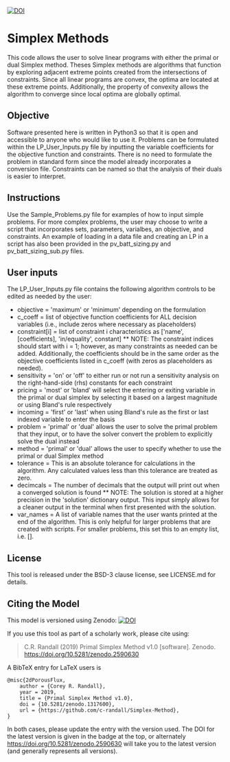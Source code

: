 [![DOI](https://zenodo.org/badge/160264638.svg)](https://zenodo.org/badge/latestdoi/160264638)

# Simplex Methods
This code allows the user to solve linear programs with either the primal or dual Simplex method. Theses Simplex methods are algorithms that function by exploring adjacent extreme points created from the intersections of constraints. Since all linear programs are convex, the optima are located at these extreme points. Additionally, the property of convexity allows the algorithm to converge since local optima are globally optimal. 

## Objective
Software presented here is written in Python3 so that it is open and accessible to anyone who would like to use it. Problems can be formulated within the LP_User_Inputs.py file by inputting the variable coefficients for the objective function and constraints. There is no need to formulate the problem in standard form since the model already incorporates a conversion file. Constraints can be named so that the analysis of their duals is easier to interpret. 

## Instructions
Use the Sample_Problems.py file for examples of how to input simple problems. For more complex problems, the user may choose to write a script that incorporates sets, parameters, varialbes, an objective, and constraints. An example of loading in a data file and creating an LP in a script has also been provided in the pv_batt_sizing.py and pv_batt_sizing_sub.py files.

## User inputs
The LP_User_Inputs.py file contains the following algorithm controls to be edited as needed by the user:
* objective = 'maximum' or 'minimum' depending on the formulation
* c_coeff = list of objective function coefficients for ALL decision variables (i.e., include zeros where necessary as placeholders)
* constraint[i] = list of constraint i characteristics as ['name', [coefficients], 'in/equality', constant]
** NOTE: The constraint indices should start with i = 1; however, as many constraints as needed can be added. Additionally, the coefficients should be in the same order as the objective coefficients listed in c_coeff (with zeros as placeholders as needed).
* sensitivity = 'on' or 'off' to either run or not run a sensitivity analysis on the right-hand-side (rhs) constants for each constraint
* pricing = 'most' or 'bland' will select the entering or exiting variable in the primal or dual simplex by selecting it based on a largest magnitude or using Bland's rule respectively
* incoming = 'first' or 'last' when using Bland's rule as the first or last indexed variable to enter the basis 
* problem = 'primal' or 'dual' allows the user to solve the primal problem that they input, or to have the solver convert the problem to explicitly solve the dual instead
* method = 'primal' or 'dual' allows the user to specify whether to use the primal or dual Simplex method
* tolerance = This is an absolute tolerance for calculations in the algorithm. Any calculated values less than this tolerance are treated as zero.
* decimcals = The number of decimals that the output will print out when a converged solution is found
** NOTE: The solution is stored at a higher precision in the 'solution' dictionary output. This input simply allows for a cleaner output in the terminal when first presented with the solution.
* var_names = A list of variable names that the user wants printed at the end of the algorithm. This is only helpful for larger problems that are created with scripts. For smaller problems, this set this to an empty list, i.e. [].

## License
This tool is released under the BSD-3 clause license, see LICENSE.md for details.

## Citing the Model
 This model is versioned using Zenodo:
[![DOI](https://zenodo.org/badge/160264638.svg)](https://zenodo.org/badge/latestdoi/160264638)

If you use this tool as part of a scholarly work, please cite using:

> C.R. Randall (2019) Primal Simplex Method v1.0 [software]. Zenodo. https://doi.org/10.5281/zenodo.2590630

A BibTeX entry for LaTeX users is

```TeX
@misc{2dPorousFlux,
    author = {Corey R. Randall},
    year = 2019,
    title = {Primal Simplex Method v1.0},
    doi = {10.5281/zenodo.1317600},
    url = {https://github.com/c-randall/Simplex-Method},
}
```

In both cases, please update the entry with the version used. The DOI for the latest version is
given in the badge at the top, or alternately <https://doi.org/10.5281/zenodo.2590630> will
take you to the latest version (and generally represents all versions).

